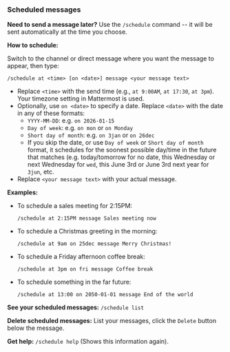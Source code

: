 ### Scheduled messages

**Need to send a message later?** Use the `/schedule` command -- it will be sent automatically at the time you choose.

**How to schedule:**

Switch to the channel or direct message where you want the message to appear, then type:

`/schedule at <time> [on <date>] message <your message text>`

*   Replace `<time>` with the send time (e.g., `at 9:00AM`, `at 17:30`, `at 3pm`). Your timezone setting in Mattermost is used.
*   Optionally, use `on <date>` to specify a date. Replace `<date>` with the date in any of these formats:
    * `YYYY-MM-DD`: e.g. `on 2026-01-15`
    * `Day of week`: e.g. `on mon` or `on Monday`
    * `Short day of month`: e.g. `on 3jan` or `on 26dec`
    * If you skip the date, or use `Day of week` or `Short day of month` format, it schedules for the soonest possible day/time in the future that matches (e.g. today/tomorrow for no date, this Wednesday or next Wednesday for `wed`, this June 3rd or June 3rd next year for `3jun`, etc.
*   Replace `<your message text>` with your actual message.

**Examples:**

*   To schedule a sales meeting for 2:15PM:
    ```
    /schedule at 2:15PM message Sales meeting now
    ```
*   To schedule a Christmas greeting in the morning:
    ```
    /schedule at 9am on 25dec message Merry Christmas!
    ```
*   To schedule a Friday afternoon coffee break:
    ```
    /schedule at 3pm on fri message Coffee break
    ```
*   To schedule something in the far future:
    ```
    /schedule at 13:00 on 2050-01-01 message End of the world
    ```

**See your scheduled messages:** `/schedule list`

**Delete scheduled messages:** List your messages, click the `Delete` button below the message.

**Get help:** `/schedule help` (Shows this information again).
